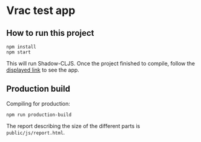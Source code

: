 # Vrac test app

## How to run this project

```shell
npm install
npm start
```

This will run Shadow-CLJS. Once the project finished to compile,
follow the [displayed link](http://localhost:3000) to see the app.

## Production build

Compiling for production:

```shell
npm run production-build
```

The report describing the size of the different parts is `public/js/report.html`.
